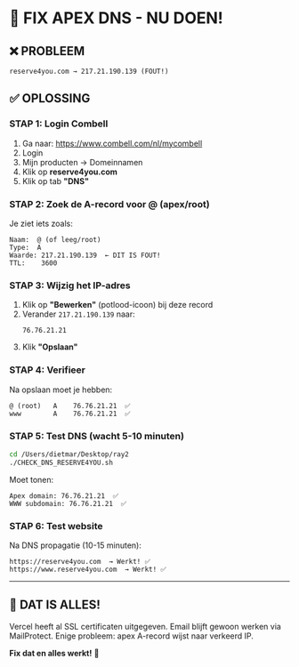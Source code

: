 # 🔧 FIX APEX DNS - NU DOEN!

## ❌ PROBLEEM
```
reserve4you.com → 217.21.190.139 (FOUT!)
```

## ✅ OPLOSSING

### STAP 1: Login Combell
1. Ga naar: https://www.combell.com/nl/mycombell
2. Login
3. Mijn producten → Domeinnamen
4. Klik op **reserve4you.com**
5. Klik op tab **"DNS"**

### STAP 2: Zoek de A-record voor @ (apex/root)

Je ziet iets zoals:

```
Naam:  @ (of leeg/root)
Type:  A
Waarde: 217.21.190.139  ← DIT IS FOUT!
TTL:    3600
```

### STAP 3: Wijzig het IP-adres

1. Klik op **"Bewerken"** (potlood-icoon) bij deze record
2. Verander `217.21.190.139` naar:
   ```
   76.76.21.21
   ```
3. Klik **"Opslaan"**

### STAP 4: Verifieer

Na opslaan moet je hebben:

```
@ (root)   A    76.76.21.21  ✅
www        A    76.76.21.21  ✅
```

### STAP 5: Test DNS (wacht 5-10 minuten)

```bash
cd /Users/dietmar/Desktop/ray2
./CHECK_DNS_RESERVE4YOU.sh
```

Moet tonen:
```
Apex domain: 76.76.21.21  ✅
WWW subdomain: 76.76.21.21  ✅
```

### STAP 6: Test website

Na DNS propagatie (10-15 minuten):
```
https://reserve4you.com  → Werkt! ✅
https://www.reserve4you.com  → Werkt! ✅
```

---

## 🎯 DAT IS ALLES!

Vercel heeft al SSL certificaten uitgegeven.
Email blijft gewoon werken via MailProtect.
Enige probleem: apex A-record wijst naar verkeerd IP.

**Fix dat en alles werkt!** 🚀


